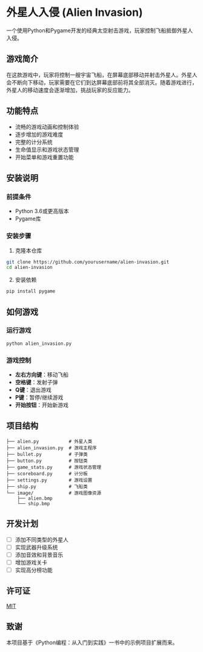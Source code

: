 # 外星人入侵 (Alien Invasion)

一个使用Python和Pygame开发的经典太空射击游戏，玩家控制飞船抵御外星人入侵。

## 游戏简介
在这款游戏中，玩家将控制一艘宇宙飞船，在屏幕底部移动并射击外星人。外星人会不断向下移动，玩家需要在它们到达屏幕底部前将其全部消灭。随着游戏进行，外星人的移动速度会逐渐增加，挑战玩家的反应能力。

## 功能特点
- 流畅的游戏动画和控制体验
- 逐步增加的游戏难度
- 完整的计分系统
- 生命值显示和游戏状态管理
- 开始菜单和游戏重置功能

## 安装说明

### 前提条件
- Python 3.6或更高版本
- Pygame库

### 安装步骤
1. 克隆本仓库
```bash
git clone https://github.com/yourusername/alien-invasion.git
cd alien-invasion
```

2. 安装依赖
```bash
pip install pygame
```

## 如何游戏

### 运行游戏
```bash
python alien_invasion.py
```

### 游戏控制
- **左右方向键**：移动飞船
- **空格键**：发射子弹
- **Q键**：退出游戏
- **P键**：暂停/继续游戏
- **开始按钮**：开始新游戏

## 项目结构
```
├── alien.py           # 外星人类
├── alien_invasion.py  # 游戏主程序
├── bullet.py          # 子弹类
├── button.py          # 按钮类
├── game_stats.py      # 游戏状态管理
├── scoreboard.py      # 计分板
├── settings.py        # 游戏设置
├── ship.py            # 飞船类
└── image/             # 游戏图像资源
    ├── alien.bmp
    └── ship.bmp
```

## 开发计划
- [ ] 添加不同类型的外星人
- [ ] 实现武器升级系统
- [ ] 添加音效和背景音乐
- [ ] 增加游戏关卡
- [ ] 实现高分榜功能

## 许可证
[MIT](https://opensource.org/licenses/MIT)

## 致谢
本项目基于《Python编程：从入门到实践》一书中的示例项目扩展而来。
        
